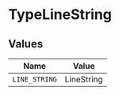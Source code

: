 # TypeLineString


## Values

| Name          | Value         |
| ------------- | ------------- |
| `LINE_STRING` | LineString    |